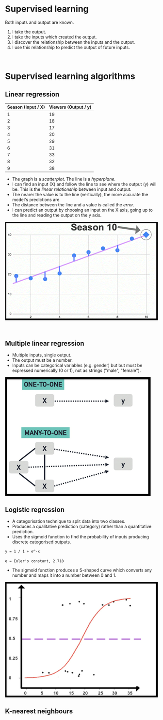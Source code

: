 # Supervised learning
Both inputs and output are known.

1. I take the output.
2. I take the inputs which created the output.
3. I discover the relationship between the inputs and the output.
4. I use this relationship to predict the output of future inputs.

<br/>

# Supervised learning algorithms

## Linear regression

| Season (Input / X) | Viewers (Output / y) |
| ------------------ | -------------------- |
| 1                  | 19                   |
| 2                  | 18                   |
| 3                  | 17                   |
| 4                  | 20                   |
| 5                  | 29                   |
| 6                  | 31                   |
| 7                  | 33                   |
| 8                  | 32                   |
| 9                  | 38                   |

- The graph is a *scatterplot*. The line is a *hyperplane*.
- I can find an input (X) and follow the line to see where the output (y) will be. This is the *linear relationship* between input and output.
- The nearer the value is to the line (vertically), the more accurate the model's predictions are.
- The distance between the line and a value is called the *error*.
- I can predict an output by choosing an input on the X axis, going up to the line and reading the output on the y axis.

![linear regression](/linear%20regression.png "linear regression")

</br>

## Multiple linear regression
- Multiple inputs, single output.
- The output must be a number.
- Inputs can be categorical variables (e.g. gender) but but must be expressed numerically (0 or 1), not as strings ("male", "female").

![multiple linear regression](/multiple%20linear%20regression.png "multiple linear regression")


## Logistic regression
- A categorisation technique to split data into two classes.
- Produces a qualitative prediction (category) rather than a quantitative prediction.
- Uses the sigmoid function to find the probability of inputs producing discrete categorised outputs.

```
y = 1 / 1 + e^-x

e = Euler's constant, 2.718
```

- The sigmoid function produces a S-shaped curve which converts any number and maps it into a number between 0 and 1.

![sigmoid function](/sigmoid.png "sigmoid function")


## K-nearest neighbours